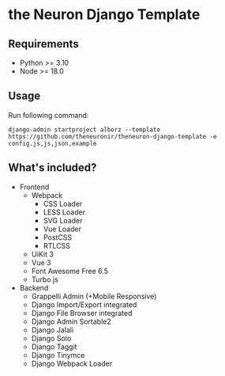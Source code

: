 # the Neuron Django Template

## Requirements

- Python >= 3.10
- Node >= 18.0

## Usage

Run following command:

```
django-admin startproject alborz --template https://github.com/theneuronir/theneuron-django-template -e config.js,js,json,example
```

## What's included?

- Frontend
  - Webpack
    - CSS Loader
    - LESS Loader
    - SVG Loader
    - Vue Loader
    - PostCSS
    - RTLCSS
  - UiKit 3
  - Vue 3
  - Font Awesome Free 6.5
  - Turbo js
- Backend
  - Grappelli Admin (+Mobile Responsive)
  - Django Import/Export integrated
  - Django File Browser integrated
  - Django Admin Sortable2
  - Django Jalali
  - Django Solo
  - Django Taggit
  - Django Tinymce
  - Django Webpack Loader
